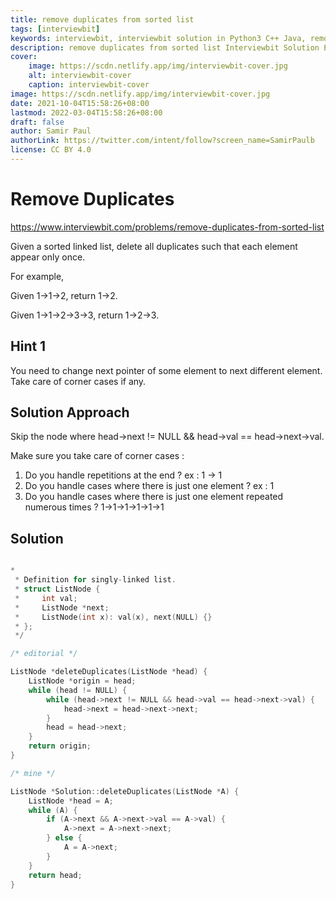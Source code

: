 ```yaml
---
title: remove duplicates from sorted list
tags: [interviewbit]
keywords: interviewbit, interviewbit solution in Python3 C++ Java, remove duplicates from sorted list solution
description: remove duplicates from sorted list Interviewbit Solution Explained
cover:
    image: https://scdn.netlify.app/img/interviewbit-cover.jpg
    alt: interviewbit-cover
    caption: interviewbit-cover
image: https://scdn.netlify.app/img/interviewbit-cover.jpg
date: 2021-10-04T15:58:26+08:00
lastmod: 2022-03-04T15:58:26+08:00
draft: false
author: Samir Paul
authorLink: https://twitter.com/intent/follow?screen_name=SamirPaulb
license: CC BY 4.0
---
```


# Remove Duplicates

https://www.interviewbit.com/problems/remove-duplicates-from-sorted-list


Given a sorted linked list, delete all duplicates such that each element appear only once.

For example,

Given 1->1->2, return 1->2.

Given 1->1->2->3->3, return 1->2->3.

## Hint 1

You need to change next pointer of some element to next different element. Take care of corner cases if any.

## Solution Approach

Skip the node where head->next != NULL && head->val == head->next->val.

Make sure you take care of corner cases : 

1. Do you handle repetitions at the end ? ex : 1 -> 1
2. Do you handle cases where there is just one element ? ex : 1
3. Do you handle cases where there is just one element repeated numerous times ? 1->1->1->1->1->1


## Solution

```cpp

*
 * Definition for singly-linked list.
 * struct ListNode {
 *     int val;
 *     ListNode *next;
 *     ListNode(int x): val(x), next(NULL) {}
 * };
 */

/* editorial */

ListNode *deleteDuplicates(ListNode *head) {
	ListNode *origin = head;
	while (head != NULL) {
		while (head->next != NULL && head->val == head->next->val) {
			head->next = head->next->next;
		}
		head = head->next;
	}
	return origin;
}

/* mine */

ListNode *Solution::deleteDuplicates(ListNode *A) {
	ListNode *head = A;
	while (A) {
		if (A->next && A->next->val == A->val) {
			A->next = A->next->next;
		} else {
			A = A->next;
		}
	}
	return head;
}
```